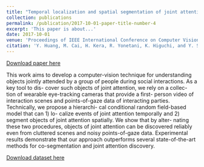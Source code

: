 ```yaml
---
title: "Temporal localization and spatial segmentation of joint attention in multiple first-person videos"
collection: publications
permalink: /publication/2017-10-01-paper-title-number-4
excerpt: 'This paper is about...'
date: 2017-10-01
venue: 'Proceedings of IEEE International Conference on Computer Vision Workshop (ICCVW2017)'
citation: 'Y. Huang, M. Cai, H. Kera, R. Yonetani, K. Higuchi, and Y. Sato, &quot;Temporal localization and spatial segmentation of joint attention in multiple first-person videos,&quot; <i>Proceedings of IEEE International Conference on Computer Vision Workshop (ICCVW2017)</i>, pp. 2313-2321, (2017).'
---
```


[Download paper here](http://cai-mj.github.io/files/HC_ICCVW2017.pdf)

This work aims to develop a computer-vision technique for understanding objects jointly attended by a group of people during social interactions. As a key tool to dis- cover such objects of joint attention, we rely on a collec- tion of wearable eye-tracking cameras that provide a first- person video of interaction scenes and points-of-gaze data of interacting parties. Technically, we propose a hierarchi- cal conditional random field-based model that can 1) lo- calize events of joint attention temporally and 2) segment objects of joint attention spatially. We show that by alter- nating these two procedures, objects of joint attention can be discovered reliably even from cluttered scenes and noisy points-of-gaze data. Experimental results demonstrate that our approach outperforms several state-of-the-art methods for co-segmentation and joint attention discovery.

[Download dataset here](https://github.com/cai-mj/JA_dataset)


